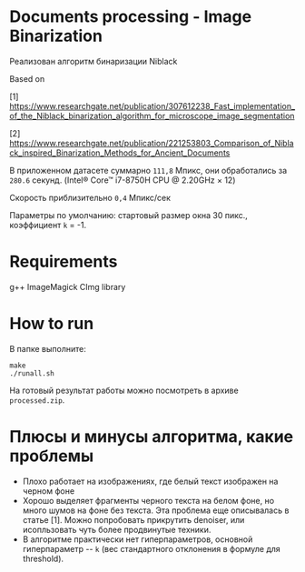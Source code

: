 # Documents processing - Image Binarization

Реализован алгоритм бинаризации Niblack

Based on

[1] https://www.researchgate.net/publication/307612238_Fast_implementation_of_the_Niblack_binarization_algorithm_for_microscope_image_segmentation

[2] https://www.researchgate.net/publication/221253803_Comparison_of_Niblack_inspired_Binarization_Methods_for_Ancient_Documents

В приложенном датасете суммарно `111,8` Мпикс, они обработались за `280.6` секунд. (Intel® Core™ i7-8750H CPU @ 2.20GHz × 12)

Скорость приблизительно `0,4` Мпикс/сек

Параметры по умолчанию: стартовый размер окна 30 пикс., коэффициент `k` = -1.

# Requirements

g++
ImageMagick
CImg library

# How to run

В папке выполните:

```
make
./runall.sh
```

На готовый результат работы можно посмотреть в архиве `processed.zip`.

# Плюсы и минусы алгоритма, какие проблемы

* Плохо работает на изображениях, где белый текст изображен на черном фоне
* Хорошо выделяет фрагменты черного текста на белом фоне, но много шумов на фоне без текста. Эта проблема еще описывалась  в статье [1]. Можно попробовать прикрутить denoiser, или исопльзовать чуть более продвинутые техники.
* В алгоритме практически нет гиперпараметров, основной гиперпараметр -- `k` (вес стандартного отклонения в формуле для threshold).

